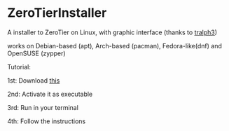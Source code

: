 # ZeroTierInstaller

A installer to ZeroTier on Linux, with graphic interface (thanks to [tralph3](https://github.com/tralph3/ZeroTier-GUI))

works on Debian-based (apt), Arch-based (pacman), Fedora-like(dnf) and OpenSUSE (zypper)


Tutorial:

1st: Download [this](https://github.com/Can202/ZeroTierInstaller/releases/download/v0.8/zerotier.sh)

2nd: Activate it as executable

3rd: Run in your terminal

4th: Follow the instructions



